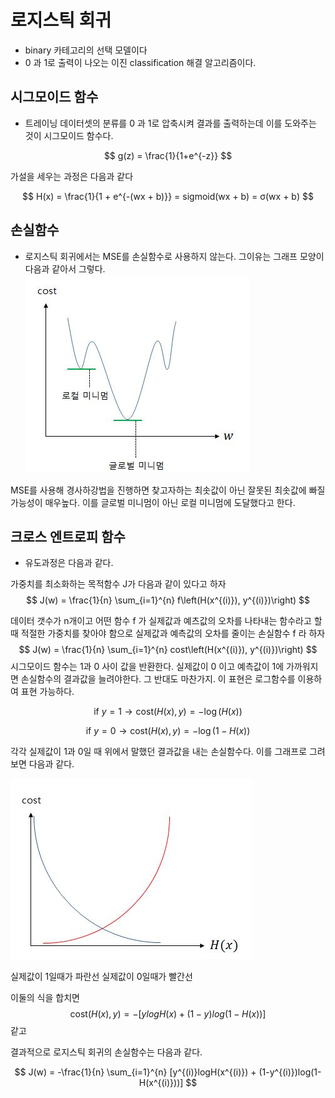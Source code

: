 # 로지스틱 회귀
- binary 카테고리의 선택 모델이다
- 0 과 1로 출력이 나오는 이진 classification 해결 알고리즘이다.

## 시그모이드 함수
- 트레이닝 데이터셋의 분류를 0 과 1로 압축시켜 결과를 출력하는데 이를 도와주는 것이 시그모이드 함수다.

$$
g(z) = \frac{1}{1+e^{-z}}
$$

가설을 세우는 과정은 다음과 같다

$$
H(x) = \frac{1}{1 + e^{-(wx + b)}} = sigmoid(wx + b) = σ(wx + b)
$$

## 손실함수
- 로지스틱 회귀에서는 MSE를 손실함수로 사용하지 않는다. 그이유는 그래프 모양이 다음과 같아서 그렇다.
![Untitled](../assets/로지스틱회귀1.jpeg)

MSE를 사용해 경사하강법을 진행하면 찾고자하는 최솟값이 아닌 잘못된 최솟값에 빠질 가능성이 매우높다.
이를 글로벌 미니멈이 아닌 로컬 미니멈에 도달했다고 한다.

## 크로스 엔트로피 함수 
- 유도과정은 다음과 같다.

가중치를 최소화하는 목적함수 J가 다음과 같이 있다고 하자
$$
J(w) = \frac{1}{n} \sum_{i=1}^{n} f\left(H(x^{(i)}), y^{(i)})\right)
$$ 

데이터 갯수가 n개이고 어떤 함수 f 가 실제값과 예츠값의 오차를 나타내는 함수라고 할 때 적절한 가중치를 찾아야 함으로 실제값과 예측값의 오차를 줄이는 손실함수 f 라 하자
$$
J(w) = \frac{1}{n} \sum_{i=1}^{n} cost\left(H(x^{(i)}), y^{(i)})\right)
$$
시그모이드 함수는 1과 0 사이 값을 반환한다. 실제값이 0 이고 예측값이 1에 가까워지면 손실함수의 결과값을 늘려야한다. 그 반대도 마찬가지. 이 표현은 로그함수를 이용하여 표현 가능하다.
  
  
$$
\text{if } y=1 → \text{cost}\left( H(x), y \right) = -\log(H(x))
$$


$$
\text{if } y=0 → \text{cost}\left( H(x), y \right) = -\log(1-H(x))
$$

각각 실제값이 1과 0일 때 위에서 말했던 결과값을 내는 손실함수다.
이를 그래프로 그려보면 다음과 같다.

![Untitled](../assets/로지스틱회귀2.jpeg)

실제값이 1일때가 파란선
실제값이 0일때가 빨간선

이둘의 식을 합치면 
$$
\text{cost}\left( H(x), y \right) = -[ylogH(x) + (1-y)log(1-H(x))]
$$
같고

결과적으로 로지스틱 회귀의 손실함수는 다음과 같다.

$$
J(w) = -\frac{1}{n} \sum_{i=1}^{n} [y^{(i)}logH(x^{(i)}) + (1-y^{(i)})log(1-H(x^{(i)}))]
$$